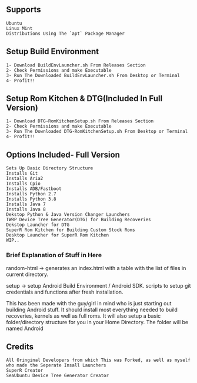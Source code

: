 ## Supports ##
```
Ubuntu
Linux Mint 
Distributions Using The `apt` Package Manager
```

## Setup Build Environment ##
```
1- Download BuildEnvLauncher.sh From Releases Section
2- Check Permissions and make Executable
3- Run The Downloaded BuildEnvLauncher.sh From Desktop or Terminal
4- Profit!!
```

## Setup Rom Kitchen & DTG(Included In Full Version) ##
```
1- Download DTG-RomKitchenSetup.sh From Releases Section
2- Check Permissions and make Executable
3- Run The Downloaded DTG-RomKitchenSetup.sh From Desktop or Terminal
4- Profit!!
```

## Options Included- Full Version ##
```
Sets Up Basic Directory Structure
Installs Git
Installs Aria2
Installs Cpio
Installs ADB/Fastboot
Installs Python 2.7
Installs Python 3.8
Installs Java 7
Installs Java 8
Dekstop Python & Java Version Changer Launchers
TWRP Device Tree Generator(DTG) for Building Recoveries
Dekstop Launcher for DTG
SuperR Rom Kitchen for Building Custom Stock Roms
Desktop Launcher for SuperR Rom Kitchen
WIP..
```

### Brief Explanation of Stuff in Here ##

random-html -> generates an index.html with a table with the list of files in current directory.

setup -> setup Android Build Environment / Android SDK. scripts to setup git credentials and functions after fresh installation.

This has been made with the guy/girl in mind who is just starting out building Android stuff.  It should install most everything needed to build recoveries, kernels as well as full roms.  It will also setup a basic folder/directory structure for you in your Home Directory.  The folder will be named Android

## Credits ##
```
All Oringinal Developers from which This was Forked, as well as myself who made the Seperate Insall Launchers
SuperR Creator
SeaUbuntu Device Tree Generator Creator
```
